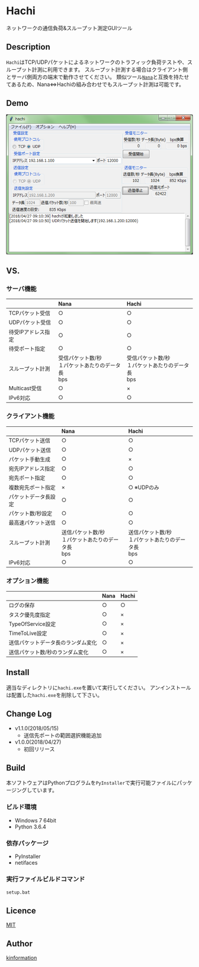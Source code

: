 Hachi
====

ネットワークの通信負荷&スループット測定GUIツール

## Description

`Hachi`はTCP/UDPパケットによるネットワークのトラフィック負荷テストや、スループット計測に利用できます。
スループット計測する場合はクライアント側とサーバ側両方の端末で動作させてください。
類似ツール[`Nana`](https://www.vector.co.jp/soft/winnt/net/se168678.html)と互換を持たせてあるため、Nana<=>Hachiの組み合わせでもスループット計測は可能です。

## Demo

![画面キャプチャ](capture.png)

## VS.

### サーバ機能

||Nana|Hachi|
|:--|:--|:--|
|TCPパケット受信|○|○|
|UDPパケット受信|○|○|
|待受IPアドレス指定|○|○|
|待受ポート指定|○|○|
|スループット計測|受信パケット数/秒<br>１パケットあたりのデータ長<br>bps|受信パケット数/秒<br>１パケットあたりのデータ長<br>bps|
|Multicast受信|○|×|
|IPv6対応|○|○|

### クライアント機能

||Nana|Hachi|
|:--|:--|:--|
|TCPパケット送信|○|○|
|UDPパケット送信|○|○|
|パケット手動生成|○|×|
|宛先IPアドレス指定|○|○|
|宛先ポート指定|○|○|
|複数宛先ポート指定|×|○ ※UDPのみ|
|パケットデータ長設定|○|○|
|パケット数/秒設定|○|○|
|最高速パケット送信|○|○|
|スループット計測|送信パケット数/秒<br>１パケットあたりのデータ長<br>bps|送信パケット数/秒<br>１パケットあたりのデータ長<br>bps|
|IPv6対応|○|○|

### オプション機能

||Nana|Hachi|
|:--|:--|:--|
|ログの保存|○|○|
|タスク優先度指定|○|×|
|TypeOfService設定|○|×|
|TimeToLive設定|○|×|
|送信パケットデータ長のランダム変化|○|×|
|送信パケット数/秒のランダム変化|○|×|

## Install

適当なディレクトリに`hachi.exe`を置いて実行してください。
アンインストールは配置した`hachi.exe`を削除して下さい。

## Change Log

- v1.1.0(2018/05/15)
  - 送信先ポートの範囲選択機能追加
- v1.0.0(2018/04/27)
  - 初回リリース

## Build

本ソフトウェアはPythonプログラムを`PyInstaller`で実行可能ファイルにパッケージングしています。

### ビルド環境

* Windows 7 64bit
* Python 3.6.4

### 依存パッケージ

* PyInstaller
* netifaces

### 実行ファイルビルドコマンド

```
setup.bat
```

## Licence

[MIT](https://github.com/kinformation/hachi/blob/master/LICENSE.txt)

## Author

[kinformation](https://github.com/kinformation)
